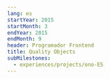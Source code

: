 ```yaml
---
lang: es
startYear: 2015
startMonth: 3
endYear: 2015
endMonth: 9
header: Programador Frontend
title: Quality Objects
subMilestones:
  - experiences/projects/ono-ES
---
```

